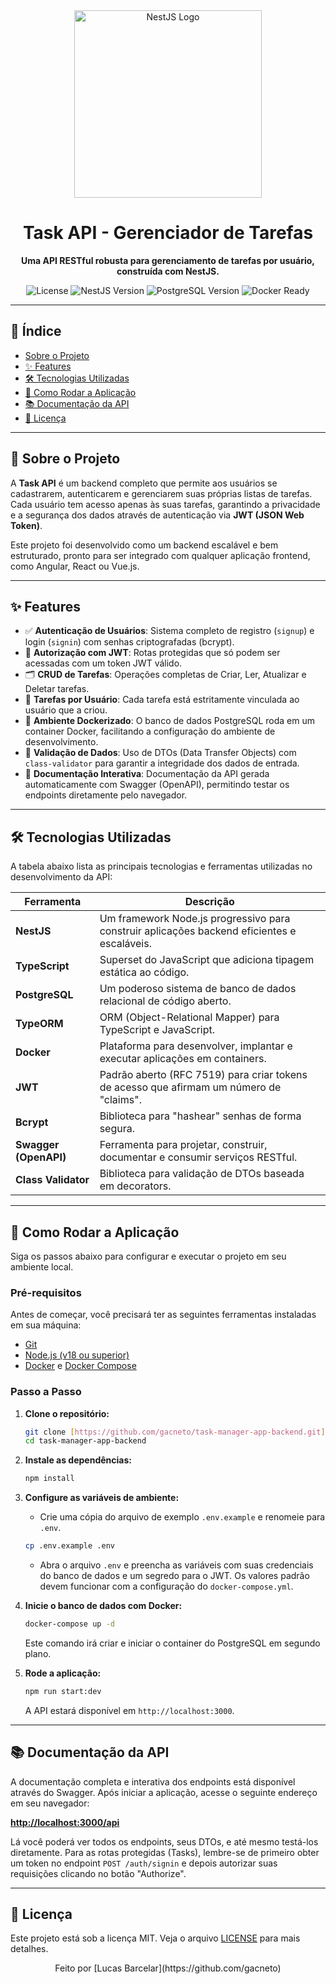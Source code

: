 <div align="center">
  <img src="https://nestjs.com/img/logo_text.svg" width="300" alt="NestJS Logo">
  <h1>Task API - Gerenciador de Tarefas</h1>
  <p>
    <strong>Uma API RESTful robusta para gerenciamento de tarefas por usuário, construída com NestJS.</strong>
  </p>
  <p>
    <img src="https://img.shields.io/badge/license-MIT-blue.svg" alt="License">
    <img src="https://img.shields.io/badge/NestJS-v10.0.0-red" alt="NestJS Version">
    <img src="https://img.shields.io/badge/PostgreSQL-v13-blue" alt="PostgreSQL Version">
    <img src="https://img.shields.io/badge/Docker-Ready-blue?logo=docker" alt="Docker Ready">
  </p>
</div>

---

## 📑 Índice

- [Sobre o Projeto](#-sobre-o-projeto)
- [✨ Features](#-features)
- [🛠️ Tecnologias Utilizadas](#️-tecnologias-utilizadas)
- [🚀 Como Rodar a Aplicação](#-como-rodar-a-aplicação)
- [📚 Documentação da API](#-documentação-da-api)
- [📄 Licença](#-licença)

---

## 📖 Sobre o Projeto

A **Task API** é um backend completo que permite aos usuários se cadastrarem, autenticarem e gerenciarem suas próprias listas de tarefas. Cada usuário tem acesso apenas às suas tarefas, garantindo a privacidade e a segurança dos dados através de autenticação via **JWT (JSON Web Token)**.

Este projeto foi desenvolvido como um backend escalável e bem estruturado, pronto para ser integrado com qualquer aplicação frontend, como Angular, React ou Vue.js.

---

## ✨ Features

- ✅ **Autenticação de Usuários**: Sistema completo de registro (`signup`) e login (`signin`) com senhas criptografadas (bcrypt).
- 🔐 **Autorização com JWT**: Rotas protegidas que só podem ser acessadas com um token JWT válido.
- 🗂️ **CRUD de Tarefas**: Operações completas de Criar, Ler, Atualizar e Deletar tarefas.
- 👤 **Tarefas por Usuário**: Cada tarefa está estritamente vinculada ao usuário que a criou.
- 🐳 **Ambiente Dockerizado**: O banco de dados PostgreSQL roda em um container Docker, facilitando a configuração do ambiente de desenvolvimento.
- 📝 **Validação de Dados**: Uso de DTOs (Data Transfer Objects) com `class-validator` para garantir a integridade dos dados de entrada.
- 📄 **Documentação Interativa**: Documentação da API gerada automaticamente com Swagger (OpenAPI), permitindo testar os endpoints diretamente pelo navegador.

---

## 🛠️ Tecnologias Utilizadas

A tabela abaixo lista as principais tecnologias e ferramentas utilizadas no desenvolvimento da API:

| Ferramenta | Descrição |
|------------|-------------|
| **NestJS** | Um framework Node.js progressivo para construir aplicações backend eficientes e escaláveis. |
| **TypeScript** | Superset do JavaScript que adiciona tipagem estática ao código. |
| **PostgreSQL** | Um poderoso sistema de banco de dados relacional de código aberto. |
| **TypeORM** | ORM (Object-Relational Mapper) para TypeScript e JavaScript. |
| **Docker** | Plataforma para desenvolver, implantar e executar aplicações em containers. |
| **JWT** | Padrão aberto (RFC 7519) para criar tokens de acesso que afirmam um número de "claims". |
| **Bcrypt** | Biblioteca para "hashear" senhas de forma segura. |
| **Swagger (OpenAPI)** | Ferramenta para projetar, construir, documentar e consumir serviços RESTful. |
| **Class Validator** | Biblioteca para validação de DTOs baseada em decorators. |

---

## 🚀 Como Rodar a Aplicação

Siga os passos abaixo para configurar e executar o projeto em seu ambiente local.

### **Pré-requisitos**

Antes de começar, você precisará ter as seguintes ferramentas instaladas em sua máquina:
- [Git](https://git-scm.com)
- [Node.js (v18 ou superior)](https://nodejs.org/en/)
- [Docker](https://www.docker.com/) e [Docker Compose](https://docs.docker.com/compose/install/)

### **Passo a Passo**

1.  **Clone o repositório:**
    ```bash
    git clone [https://github.com/gacneto/task-manager-app-backend.git](https://github.com/gacneto/task-manager-app-backend.git)
    cd task-manager-app-backend
    ```

2.  **Instale as dependências:**
    ```bash
    npm install
    ```

3.  **Configure as variáveis de ambiente:**
    - Crie uma cópia do arquivo de exemplo `.env.example` e renomeie para `.env`.
    ```bash
    cp .env.example .env
    ```
    - Abra o arquivo `.env` e preencha as variáveis com suas credenciais do banco de dados e um segredo para o JWT. Os valores padrão devem funcionar com a configuração do `docker-compose.yml`.

4.  **Inicie o banco de dados com Docker:**
    ```bash
    docker-compose up -d
    ```
    Este comando irá criar e iniciar o container do PostgreSQL em segundo plano.

5.  **Rode a aplicação:**
    ```bash
    npm run start:dev
    ```
    A API estará disponível em `http://localhost:3000`.

---

## 📚 Documentação da API

A documentação completa e interativa dos endpoints está disponível através do Swagger. Após iniciar a aplicação, acesse o seguinte endereço em seu navegador:

**[http://localhost:3000/api](http://localhost:3000/api)**

Lá você poderá ver todos os endpoints, seus DTOs, e até mesmo testá-los diretamente. Para as rotas protegidas (Tasks), lembre-se de primeiro obter um token no endpoint `POST /auth/signin` e depois autorizar suas requisições clicando no botão "Authorize".

---

## 📄 Licença

Este projeto está sob a licença MIT. Veja o arquivo [LICENSE](LICENSE) para mais detalhes.

<div align="center">
  Feito por [Lucas Barcelar](https://github.com/gacneto)
</div>
